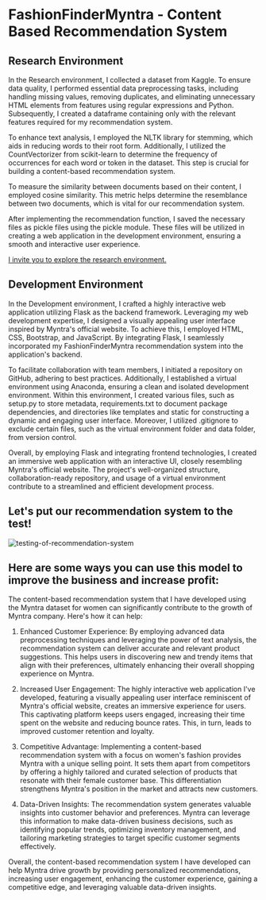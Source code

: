 # FashionFinderMyntra - Content Based Recommendation System

## Research Environment
In the Research environment, I collected a dataset from Kaggle. To ensure data quality, I performed essential data preprocessing tasks, including handling missing values, removing duplicates, and eliminating unnecessary HTML elements from features using regular expressions and Python. Subsequently, I created a dataframe containing only with the relevant features required for my recommendation system.

To enhance text analysis, I employed the NLTK library for stemming, which aids in reducing words to their root form. Additionally, I utilized the CountVectorizer from scikit-learn to determine the frequency of occurrences for each word or token in the dataset. This step is crucial for building a content-based recommendation system.

To measure the similarity between documents based on their content, I employed cosine similarity. This metric helps determine the resemblance between two documents, which is vital for our recommendation system.

After implementing the recommendation function, I saved the necessary files as pickle files using the pickle module. These files will be utilized in creating a web application in the development environment, ensuring a smooth and interactive user experience.

[I invite you to explore the research environment.](https://github.com/MANMEET75/FashionFinderMyntra/blob/main/Myntra%20Fashion%20Product%20Content%20Based%20Recommendation%20System.ipynb)


## Development Environment
In the Development environment, I crafted a highly interactive web application utilizing Flask as the backend framework. Leveraging my web development expertise, I designed a visually appealing user interface inspired by Myntra's official website. To achieve this, I employed HTML, CSS, Bootstrap, and JavaScript. By integrating Flask, I seamlessly incorporated my FashionFinderMyntra recommendation system into the application's backend.

To facilitate collaboration with team members, I initiated a repository on GitHub, adhering to best practices. Additionally, I established a virtual environment using Anaconda, ensuring a clean and isolated development environment. Within this environment, I created various files, such as setup.py to store metadata, requirements.txt to document package dependencies, and directories like templates and static for constructing a dynamic and engaging user interface. Moreover, I utilized .gitignore to exclude certain files, such as the virtual environment folder and data folder, from version control.

Overall, by employing Flask and integrating frontend technologies, I created an immersive web application with an interactive UI, closely resembling Myntra's official website. The project's well-organized structure, collaboration-ready repository, and usage of a virtual environment contribute to a streamlined and efficient development process.

## Let's put our recommendation system to the test!
<img src="appdemo.gif" alt="testing-of-recommendation-system">


## Here are some ways you can use this model to improve the business and increase profit:
The content-based recommendation system that I have developed using the Myntra dataset for women can significantly contribute to the growth of Myntra company. Here's how it can help:

1) Enhanced Customer Experience: By employing advanced data preprocessing techniques and leveraging the power of text analysis, the recommendation system can deliver accurate and relevant product suggestions. This helps users in discovering new and trendy items that align with their preferences, ultimately enhancing their overall shopping experience on Myntra.

2) Increased User Engagement: The highly interactive web application I've developed, featuring a visually appealing user interface reminiscent of Myntra's official website, creates an immersive experience for users. This captivating platform keeps users engaged, increasing their time spent on the website and reducing bounce rates. This, in turn, leads to improved customer retention and loyalty.

3) Competitive Advantage: Implementing a content-based recommendation system with a focus on women's fashion provides Myntra with a unique selling point. It sets them apart from competitors by offering a highly tailored and curated selection of products that resonate with their female customer base. This differentiation strengthens Myntra's position in the market and attracts new customers.

4) Data-Driven Insights: The recommendation system generates valuable insights into customer behavior and preferences. Myntra can leverage this information to make data-driven business decisions, such as identifying popular trends, optimizing inventory management, and tailoring marketing strategies to target specific customer segments effectively.

Overall, the content-based recommendation system I have developed can help Myntra drive growth by providing personalized recommendations, increasing user engagement, enhancing the customer experience, gaining a competitive edge, and leveraging valuable data-driven insights.


